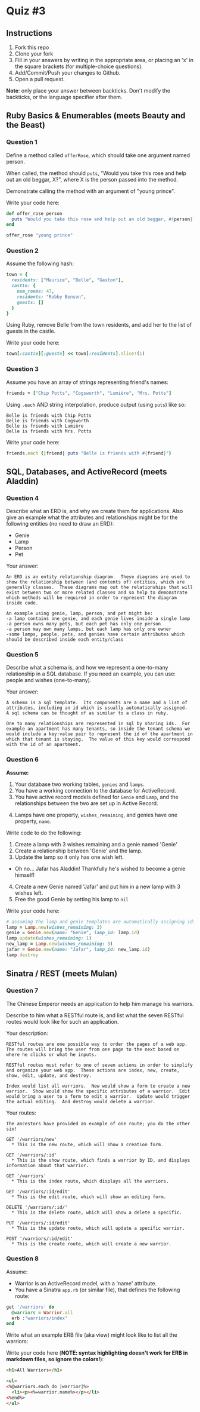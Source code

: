 # Quiz #3

## Instructions

1. Fork this repo
2. Clone your fork
3. Fill in your answers by writing in the appropriate area, or placing an 'x' in
the square brackets (for multiple-choice questions).
4. Add/Commit/Push your changes to Github.
5. Open a pull request.

**Note**: only place your answer between backticks. Don't modify the backticks,
or the language specifier after them.

## Ruby Basics & Enumerables (meets Beauty and the Beast)


### Question 1

Define a method called `offerRose`, which should take one argument named person.

When called, the method should `puts`, "Would you take this rose and help out
an old beggar, X?", where X is the person passed into the method.

Demonstrate calling the method with an argument of "young prince".

Write your code here:
```ruby
def offer_rose person
  puts "Would you take this rose and help out an old beggar, #{person}?"
end

offer_rose "young prince"
```

### Question 2

Assume the following hash:

```ruby
town = {
  residents: ["Maurice", "Belle", "Gaston"],
  castle: {
    num_rooms: 47,
    residents: "Robby Benson",
    guests: []
  }
}
```

Using Ruby, remove Belle from the town residents, and
add her to the list of guests in the castle.

Write your code here:
```ruby
town[:castle][:guests] << town[:residents].slice!(1)
```

### Question 3

Assume you have an array of strings representing friend's names:

```ruby
friends = ["Chip Potts", "Cogsworth", "Lumière", "Mrs. Potts"]
```

Using `.each` AND string interpolation, produce output (using `puts`) like so:

```
Belle is friends with Chip Potts
Belle is friends with Cogsworth
Belle is friends with Lumière
Belle is friends with Mrs. Potts
```

Write your code here:
```ruby
friends.each {|friend| puts "Belle is friends with #{friend}"}
```

## SQL, Databases, and ActiveRecord (meets Aladdin)

### Question 4

Describe what an ERD is, and why we create them for applications. Also give an
example what the attributes and relationships might be for the following
entities (no need to draw an ERD):
<!-- Maybe clarify whether they're meant to give relationships between all four entities or... -->
* Genie
* Lamp
* Person
* Pet

Your answer:
```
An ERD is an entity relationship diagram.  These diagrams are used to show the relationship between (and contents of) entities, which are generally classes.  These diagrams map out the relationships that will exist between two or more related classes and so help to demonstrate which methods will be required in order to represent the diagram inside code.

An example using genie, lamp, person, and pet might be:
-a lamp contains one genie, and each genie lives inside a single lamp
-a person owns many pets, but each pet has only one person
-a person may own many lamps, but each lamp has only one owner
-some lamps, people, pets, and genies have certain attributes which should be described inside each entity/class
```

### Question 5

Describe what a schema is, and how we represent a one-to-many relationship in a
SQL database. If you need an example, you can use: people and wishes
(one-to-many).

Your answer:
```
A schema is a sql template.  Its components are a name and a list of attributes, including an id which is usually automatically assigned.  A sql schema can be thought of as similar to a class in ruby.

One to many relationships are represented in sql by sharing ids.  For example an apartment has many tenants, so inside the tenant schema we would include a key:value pair to represent the id of the apartment in which that tenant is staying.  The value of this key would correspond with the id of an apartment.
```

### Question 6

**Assume:**
1. Your database two working tables, `genies` and `lamps`.
2. You have a working connection to the database for ActiveRecord.
3. You have active record models defined for `Genie` and `Lamp`, and the
relationships between the two are set up in Active Record.
<!-- Do we want to specifiy what kind of relationship they have, in case some students aren't familiar with the mythology...? -->
4. Lamps have one property, `wishes_remaining`, and genies have one property, `name`.

Write code to do the following:

1. Create a lamp with 3 wishes remaining and a genie named 'Genie'
2. Create a relationship between 'Genie' and the lamp.
3. Update the lamp so it only has one wish left.
  * Oh no... Jafar has Aladdin! Thankfully he's wished to become a genie himself!
4. Create a new Genie named 'Jafar' and put him in a new lamp with 3 wishes left.
5. Free the good Genie by setting his lamp to `nil`


Write your code here:
```ruby
# assuming the lamp and genie templates are automatically assigning ids
lamp = Lamp.new(wishes_remaining: 3)
genie = Genie.new(name: "Genie", lamp_id: lamp.id)
lamp.update(wishes_remaining: 1)
new_lamp = Lamp.new(wishes_remaining: 3)
jafar = Genie.new(name: "Jafar", lamp_id: new_lamp.id)
lamp.destroy
```

## Sinatra / REST (meets Mulan)

### Question 7

The Chinese Emperor needs an application to help him manage his warriors.
<!-- LOLZ. YES. -->

Describe to him what a RESTful route is, and list what the seven RESTful routes
would look like for such an application.

Your description:
```
RESTful routes are one possible way to order the pages of a web app.  The routes will bring the user from one page to the next based on where he clicks or what he inputs.  

RESTful routes must refer to one of seven actions in order to simplify and organize your web app.  These actions are index, new, create, show, edit, update, and destroy.

Index would list all warriors.  New would show a form to create a new warrior.  Show would show the specific attributes of a warrior.  Edit would bring a user to a form to edit a warrior.  Update would trigger the actual editing.  And destroy would delete a warrior.
```
Your routes:
```
The ancestors have provided an example of one route; you do the other six!

GET '/warriors/new'
  * This is the new route, which will show a creation form.

GET '/warriors/:id'
  * This is the show route, which finds a warrior by ID, and displays information about that warrior.

GET '/warriors'
  * This is the index route, which displays all the warriors.

GET '/warriors/:id/edit'
  * This is the edit route, which will show an editing form.

DELETE '/warriors/:id/'
  * This is the delete route, which will show a delete a specific.

PUT '/warriors/:id/edit'
  * This is the update route, which will update a specific warrior.

POST '/warriors/:id/edit'
  * This is the create route, which will create a new warrior.
```

### Question 8

Assume:
* Warrior is an ActiveRecord model, with a 'name' attribute.
* You have a Sinatra `app.rb` (or similar file), that defines the following
route:

```ruby
get '/warriors' do
  @warriors = Warrior.all
  erb :"warriors/index"
end
```

Write what an example ERB file (aka view) might look like to list all the warriors:

Write your code here (**NOTE: syntax highlighting doesn't work for ERB in markdown files, so ignore the colors!**):
```html
<h1>All Warriors</h1>

<ul>
<%@warriors.each do |warrior|%>
  <li><p><%=warrior.name%></p></li>
<%end%>
</ul>
```
